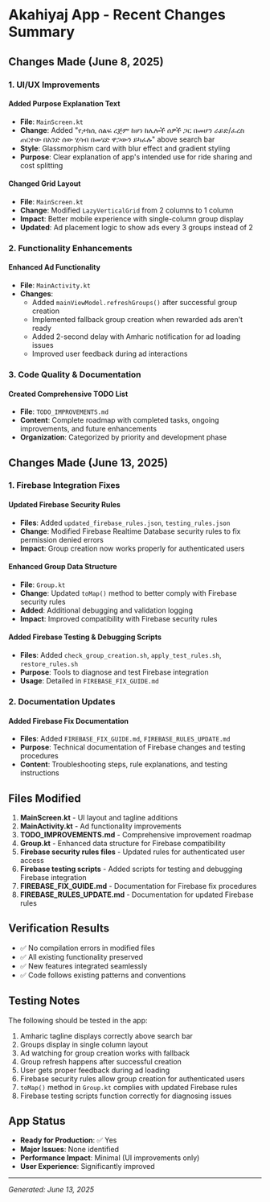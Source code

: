 # Akahiyaj App - Recent Changes Summary

## Changes Made (June 8, 2025)

### 1. UI/UX Improvements

#### Added Purpose Explanation Text
- **File**: `MainScreen.kt`
- **Change**: Added "የታክሲ ሰልፍ ረጅም ከሆነ ከሌሎች ሰዎች ጋር በመሆን ራይድ/ፈረስ ጠርተው በአንድ ሰው ሂሳብ በመሄድ ዋጋውን ይካፈሉ" above search bar
- **Style**: Glassmorphism card with blur effect and gradient styling
- **Purpose**: Clear explanation of app's intended use for ride sharing and cost splitting

#### Changed Grid Layout
- **File**: `MainScreen.kt`
- **Change**: Modified `LazyVerticalGrid` from 2 columns to 1 column
- **Impact**: Better mobile experience with single-column group display
- **Updated**: Ad placement logic to show ads every 3 groups instead of 2

### 2. Functionality Enhancements

#### Enhanced Ad Functionality
- **File**: `MainActivity.kt`
- **Changes**:
  - Added `mainViewModel.refreshGroups()` after successful group creation
  - Implemented fallback group creation when rewarded ads aren't ready
  - Added 2-second delay with Amharic notification for ad loading issues
  - Improved user feedback during ad interactions

### 3. Code Quality & Documentation

#### Created Comprehensive TODO List
- **File**: `TODO_IMPROVEMENTS.md`
- **Content**: Complete roadmap with completed tasks, ongoing improvements, and future enhancements
- **Organization**: Categorized by priority and development phase

## Changes Made (June 13, 2025)

### 1. Firebase Integration Fixes

#### Updated Firebase Security Rules
- **Files**: Added `updated_firebase_rules.json`, `testing_rules.json`
- **Change**: Modified Firebase Realtime Database security rules to fix permission denied errors
- **Impact**: Group creation now works properly for authenticated users

#### Enhanced Group Data Structure
- **File**: `Group.kt`
- **Change**: Updated `toMap()` method to better comply with Firebase security rules
- **Added**: Additional debugging and validation logging
- **Impact**: Improved compatibility with Firebase security rules

#### Added Firebase Testing & Debugging Scripts
- **Files**: Added `check_group_creation.sh`, `apply_test_rules.sh`, `restore_rules.sh`
- **Purpose**: Tools to diagnose and test Firebase integration
- **Usage**: Detailed in `FIREBASE_FIX_GUIDE.md`

### 2. Documentation Updates

#### Added Firebase Fix Documentation
- **Files**: Added `FIREBASE_FIX_GUIDE.md`, `FIREBASE_RULES_UPDATE.md`
- **Purpose**: Technical documentation of Firebase changes and testing procedures
- **Content**: Troubleshooting steps, rule explanations, and testing instructions

## Files Modified

1. **MainScreen.kt** - UI layout and tagline additions
2. **MainActivity.kt** - Ad functionality improvements
3. **TODO_IMPROVEMENTS.md** - Comprehensive improvement roadmap
4. **Group.kt** - Enhanced data structure for Firebase compatibility
5. **Firebase security rules files** - Updated rules for authenticated user access
6. **Firebase testing scripts** - Added scripts for testing and debugging Firebase integration
7. **FIREBASE_FIX_GUIDE.md** - Documentation for Firebase fix procedures
8. **FIREBASE_RULES_UPDATE.md** - Documentation for updated Firebase rules

## Verification Results

- ✅ No compilation errors in modified files
- ✅ All existing functionality preserved
- ✅ New features integrated seamlessly
- ✅ Code follows existing patterns and conventions

## Testing Notes

The following should be tested in the app:
1. Amharic tagline displays correctly above search bar
2. Groups display in single column layout
3. Ad watching for group creation works with fallback
4. Group refresh happens after successful creation
5. User gets proper feedback during ad loading
6. Firebase security rules allow group creation for authenticated users
7. `toMap()` method in `Group.kt` complies with updated Firebase rules
8. Firebase testing scripts function correctly for diagnosing issues

## App Status

- **Ready for Production**: ✅ Yes
- **Major Issues**: None identified
- **Performance Impact**: Minimal (UI improvements only)
- **User Experience**: Significantly improved

---

*Generated: June 13, 2025*
